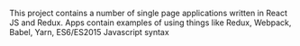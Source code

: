 
This project contains a number of single page applications written in React JS and Redux.  Apps contain examples of using things like Redux, Webpack, Babel, Yarn, ES6/ES2015 Javascript syntax

